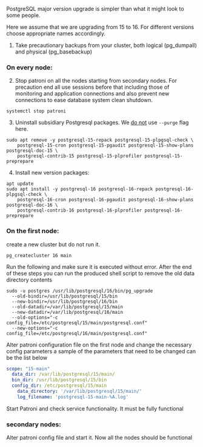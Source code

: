 PostgreSQL major version upgrade is simpler than what it might look to some people.

Here we assume that we are upgrading from 15 to 16. For different versions choose appropriate names
 accordingly.

1. Take precautionary backups from your cluster, both logical (pg_dumpall) and physical (pg_basebackup)

### On every node:

2. Stop patroni on all the nodes starting from secondary nodes. For precaution end all use
 sessions before that including those of monitoring and application connections and also
 prevent new connections to ease database system clean shutdown.

```shell
systemctl stop patroni
```

3. Uninstall subsidiary Postgresql packages. We <ins>do not</ins> use `--purge` flag here.

```shell
sudo apt remove -y postgresql-15-repack postgresql-15-plpgsql-check \
	postgresql-15-cron postgresql-15-pgaudit postgresql-15-show-plans postgresql-doc-15 \
	postgresql-contrib-15 postgresql-15-plprofiler postgresql-15-preprepare
```

4. Install new version packages:

```shell
apt update
sudo apt install -y postgresql-16 postgresql-16-repack postgresql-16-plpgsql-check \
	postgresql-16-cron postgresql-16-pgaudit postgresql-16-show-plans postgresql-doc-16 \
	postgresql-contrib-16 postgresql-16-plprofiler postgresql-16-preprepare
```

### On the first node:

create a new cluster but do not run it.

```shell
pg_createcluster 16 main
```

Run the following and make sure it is executed without error. After the end of these steps
 you can run the produced shell script to remove the old data directory contents

```shell
sudo -u postgres /usr/lib/postgresql/16/bin/pg_upgrade 
  --old-bindir=/usr/lib/postgresql/15/bin 
  --new-bindir=/usr/lib/postgresql/16/bin 
  --old-datadir=/var/lib/postgresql/15/main 
  --new-datadir=/var/lib/postgresql/16/main 
  --old-options="-c config_file=/etc/postgresql/15/main/postgresql.conf" 
  --new-options="-c config_file=/etc/postgresql/16/main/postgresql.conf"
```

Alter patroni configuration file on the first node and change the necessary config parameters
 a sample of the parameters that need to be changed can be the list below

```yaml
scope: "15-main"
  data_dir: /var/lib/postgresql/15/main/
  bin_dir: /usr/lib/postgresql/15/bin
  config_dir: /etc/postgresql/15/main
    data_directory: '/var/lib/postgresql/15/main/'
    log_filename: 'postgresql-15-main-%A.log'
```

Start Patroni and check service functionality. It must be fully functional

### secondary nodes:

Alter patroni config file and start it. Now all the nodes should be functional
